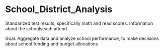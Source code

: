 # School_District_Analysis
Standarized test results, specifically math and read scores. Information about the schoolseach attend.

Goal.
Aggregate data and analyze school performance, to make decisions about school funding and budget allocations
